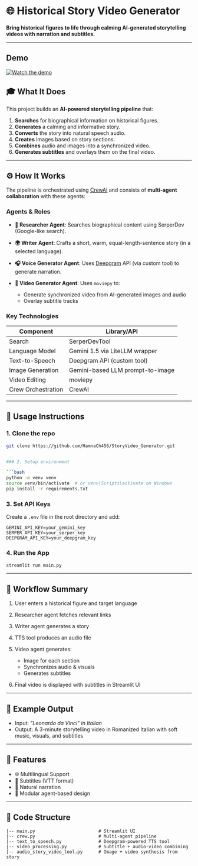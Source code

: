 # 🌐 Historical Story Video Generator

**Bring historical figures to life through calming AI-generated storytelling videos with narration and subtitles.**

---
## Demo
[![Watch the demo](https://img.youtube.com/vi/uqJ6kItob7o/maxresdefault.jpg)](https://youtu.be/uqJ6kItob7o)

## 🎓 What It Does

This project builds an **AI-powered storytelling pipeline** that:

1. **Searches** for biographical information on historical figures.
2. **Generates** a calming and informative story.
3. **Converts** the story into natural speech audio.
4. **Creates** images based on story sections.
5. **Combines** audio and images into a synchronized video.
6. **Generates subtitles** and overlays them on the final video.

---

## ⚙️ How It Works

The pipeline is orchestrated using [CrewAI](https://docs.crewai.com/) and consists of **multi-agent collaboration** with these agents:

### Agents & Roles

* **🥝 Researcher Agent**: Searches biographical content using SerperDev (Google-like search).
* **🌍 Writer Agent**: Crafts a short, warm, equal-length-sentence story (in a selected language).
* **🎧 Voice Generator Agent**: Uses [Deepgram](https://deepgram.com/) API (via custom tool) to generate narration.
* **🎥 Video Generator Agent**: Uses `moviepy` to:

  * Generate synchronized video from AI-generated images and audio
  * Overlay subtitle tracks

### Key Technologies

| Component          | Library/API                      |
| ------------------ | -------------------------------- |
| Search             | SerperDevTool                    |
| Language Model     | Gemini 1.5 via LiteLLM wrapper   |
| Text-to-Speech     | Deepgram API (custom tool)       |
| Image Generation   | Gemini-based LLM prompt-to-image |
| Video Editing      | moviepy                          |                   |
| Crew Orchestration | CrewAI                           |

---

## 🔧 Usage Instructions

### 1. Clone the repo

```bash
git clone https://github.com/HamnaCh456/StoryVideo_Generator.git


### 2. Setup environment

```bash
python -m venv venv
source venv/bin/activate  # or venv\Scripts\activate on Windows
pip install -r requirements.txt
```

### 3. Set API Keys

Create a `.env` file in the root directory and add:

```
GEMINI_API_KEY=your_gemini_key
SERPER_API_KEY=your_serper_key
DEEPGRAM_API_KEY=your_deepgram_key
```

### 4. Run the App

```bash
streamlit run main.py
```

---

## 📅 Workflow Summary

1. User enters a historical figure and target language
2. Researcher agent fetches relevant links
3. Writer agent generates a story
4. TTS tool produces an audio file
5. Video agent generates:

   * Image for each section
   * Synchronizes audio & visuals
   * Generates subtitles
6. Final video is displayed with subtitles in Streamlit UI

---

## 🎉 Example Output

* Input: *"Leonardo da Vinci" in Italian*
* Output: A 3-minute storytelling video in Romanized Italian with soft music, visuals, and subtitles

---

## 🌟 Features

* 🌐 Multilingual Support
* 💬 Subtitles (VTT format)
* 🎤 Natural narration
* 📄 Modular agent-based design

---

## 📖 Code Structure

```
|-- main.py                        # Streamlit UI
|-- crew.py                        # Multi-agent pipeline
|-- text_to_speech.py              # Deepgram-powered TTS tool
|-- video_processing.py            # Subtitle + audio-video combining
|-- audio_story_video_tool.py      # Image + video synthesis from story


